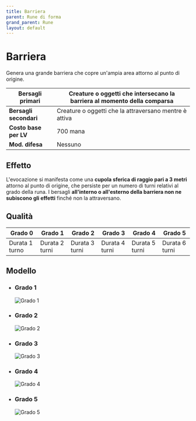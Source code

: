 ```yaml
---
title: Barriera
parent: Rune di forma
grand_parent: Rune
layout: default
---
```


# **Barriera**

Genera una grande barriera che copre un'ampia area attorno al punto di origine.

| **Bersagli primari**   | Creature o oggetti che intersecano la barriera al momento della comparsa |
|------------------------|--------------------------------------------------------------------------|
| **Bersagli secondari** | Creature o oggetti che la attraversano mentre è attiva                 |
| **Costo base per LV**  | 700 mana                                                                |
| **Mod. difesa**        | Nessuno                                                                 |

## Effetto
L'evocazione si manifesta come una **cupola sferica di raggio pari a 3 metri** attorno al punto di origine, che persiste per un numero di turni relativi al grado della runa. I bersagli **all'interno o all'esterno della barriera non ne subiscono gli effetti** finché non la attraversano.

## Qualità

| Grado 0 | Grado 1 | Grado 2 | Grado 3 | Grado 4 | Grado 5 |
|---------|---------|---------|---------|---------|---------|
| Durata 1 turno | Durata 2 turni | Durata 3 turni | Durata 4 turni | Durata 5 turni | Durata 6 turni |

## Modello
- ### Grado 1<br>
  ![Grado 1](1.png "Grado 1")
- ### Grado 2<br>
  ![Grado 2](2.png "Grado 2")
- ### Grado 3<br>
  ![Grado 3](3.png "Grado 3")
- ### Grado 4<br>
  ![Grado 4](4.png "Grado 4")
- ### Grado 5<br>
  ![Grado 5](5.png "Grado 5")